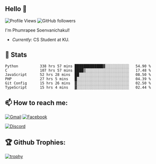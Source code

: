 
<h2>Hello 👋</h2> 

![Profile Views](https://komarev.com/ghpvc/?username=Homiez09&label=Profile%20views&color=0e75b6&style=flat)
![GitHub followers](https://img.shields.io/github/followers/HomieZ09.svg?style=social&label=Follow)


I'm Phumrapee Soenvanichakul!

- <i>Currently:</i> CS Student at KU.

<h2>👀 Stats</h2>

<!--START_SECTION:waka-->

```text
Python          338 hrs 57 mins █████████████▓░░░░░░░░░░░   54.90 %
C               107 hrs 57 mins ████▒░░░░░░░░░░░░░░░░░░░░   17.48 %
JavaScript      52 hrs 28 mins  ██░░░░░░░░░░░░░░░░░░░░░░░   08.50 %
PHP             27 hrs 5 mins   █░░░░░░░░░░░░░░░░░░░░░░░░   04.39 %
Git Config      15 hrs 26 mins  ▓░░░░░░░░░░░░░░░░░░░░░░░░   02.50 %
TypeScript      15 hrs 4 mins   ▓░░░░░░░░░░░░░░░░░░░░░░░░   02.44 %
```

<!--END_SECTION:waka-->

<h2>📫 How to reach me:</h2>

<a href="mailto:phumrapeesoen1@gmail.com">![Gmail](https://img.shields.io/badge/Gmail-D14836?style=for-the-badge&logo=gmail&logoColor=white)</a> 
<a href="https://web.facebook.com/phumrapee.soenvanichakul.3/">![Facebook](https://img.shields.io/badge/Facebook-4267B2?style=for-the-badge&logo=facebook&logoColor=white)</a>

<a href="https://discord.gg/EWnAEUtFVm">![Discord](https://discord.c99.nl/widget/theme-1/297740667784921089.png)</a> 

<h2>🏆 Github Trophies:</h2>

[![trophy](https://github-profile-trophy.vercel.app/?username=Homiez09&theme=discord&row=1)](https://github.com/ryo-ma/github-profile-trophy)
